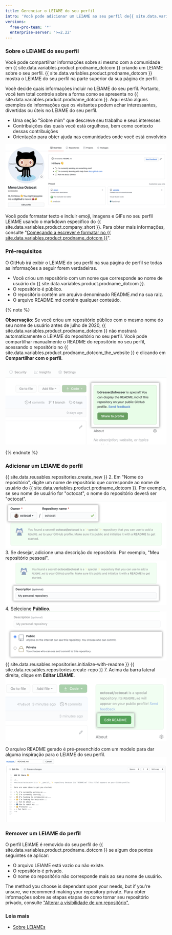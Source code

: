 ```yaml
---
title: Gerenciar o LEIAME do seu perfil
intro: 'Você pode adicionar um LEIAME ao seu perfil de{{ site.data.variables.product.prodname_dotcom }} para contar a outras pessoas sobre você.'
versions:
  free-pro-team: '*'
  enterprise-server: '>=2.22'
---
```


### Sobre o LEIAME do seu perfil

Você pode compartilhar informações sobre si mesmo com a comunidade em {{ site.data.variables.product.prodname_dotcom }} criando um LEIAME sobre o seu perfil. {{ site.data.variables.product.prodname_dotcom }} mostra o LEIAME do seu perfil na parte superior da sua página de perfil.

Você decide quais informações incluir no LEIAME do seu perfil. Portanto, você tem total controle sobre a forma como se apresenta no {{ site.data.variables.product.prodname_dotcom }}. Aqui estão alguns exemplos de informações que os visitantes podem achar interessantes, divertidas ou úteis no LEIAME do seu perfil.

- Uma seção "Sobre mim" que descreve seu trabalho e seus interesses
- Contribuições das quais você está orgulhoso, bem como contexto dessas contribuições
- Orientação para obter ajuda nas comunidades onde você está envolvido

![Arquivo LEIAME do perfil exibido no perfil](/assets/images/help/repository/profile-with-readme.png)

Você pode formatar texto e incluir emoji, imagens e GIFs no seu perfil LEIAME usando o markdown específico do {{ site.data.variables.product.company_short }}. Para obter mais informações, consulte "[Começando a escrever e formatar no {{ site.data.variables.product.prodname_dotcom }}](/github/writing-on-github/getting-started-with-writing-and-formatting-on-github)".

### Pré-requisitos

O GitHub irá exibir o LEIAME do seu perfil na sua página de perfil se todas as informações a seguir forem verdadeiras.

- Você criou um repositório com um nome que corresponde ao nome de usuário do {{ site.data.variables.product.prodname_dotcom }}.
- O repositório é público.
- O repositório contém um arquivo denominado README.md na sua raiz.
- O arquivo README.md contém qualquer conteúdo.

{% note %}

**Observação**: Se você criou um repositório público com o mesmo nome do seu nome de usuário antes de julho de 2020, {{ site.data.variables.product.prodname_dotcom }} não mostrará automaticamente o LEIAME do repositório no seu perfil. Você pode compartilhar manualmente o README do repositório no seu perfil, acessando o repositório no {{ site.data.variables.product.prodname_dotcom_the_website }} e clicando em **Compartilhar com o perfil**.

![Botão para compartilhar o LEIAME no perfil](/assets/images/help/repository/share-to-profile.png)

{% endnote %}

### Adicionar um LEIAME do perfil

{{ site.data.reusables.repositories.create_new }}
2. Em "Nome do repositório", digite um nome de repositório que corresponde ao nome de usuário do {{ site.data.variables.product.prodname_dotcom }}. Por exemplo, se seu nome de usuário for "octocat", o nome do repositório deverá ser "octocat". ![Campo do nome do repositório que corresponde ao nome de usuário](/assets/images/help/repository/repo-username-match.png)
3. Se desejar, adicione uma descrição do repositório. Por exemplo, "Meu repositório pessoal". ![Campo para inserir uma descrição do repositório](/assets/images/help/repository/create-personal-repository-desc.png)
4. Selecione **Público**. ![Botão de opção para selecionar visibilidade com o público selecionado](/assets/images/help/repository/create-personal-repository-visibility.png)
{{ site.data.reusables.repositories.initialize-with-readme }}
{{ site.data.reusables.repositories.create-repo }}
7. Acima da barra lateral direita, clique em **Editar LEIAME**. ![Botão para editar o arquivo LEIAME](/assets/images/help/repository/personal-repository-edit-readme.png)

  O arquivo README gerado é pré-preenchido com um modelo para dar alguma inspiração para o LEIAME do seu perfil. ![Arquivo README com modelo pré-preenchido](/assets/images/help/repository/personal-repository-readme-template.png)

### Remover um LEIAME do perfil

O perfil LEIAME é removido do seu perfil de {{ site.data.variables.product.prodname_dotcom }} se algum dos pontos seguintes se aplicar:

- O arquivo LEIAME está vazio ou não existe.
- O repositório é privado.
- O nome do repositório não corresponde mais ao seu nome de usuário.

The method you choose is dependant upon your needs, but if you're unsure, we recommend making your repository private. Para obter informações sobre as etapas etapas de como tornar seu repositório privado, consulte ["Alterar a visibilidade de um repositório".](/github/administering-a-repository/setting-repository-visibility#changing-a-repositorys-visibility)

### Leia mais

- [Sobre LEIAMEs](/github/creating-cloning-and-archiving-repositories/about-readmes)
